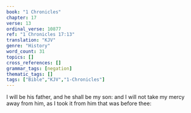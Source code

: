 ```yaml
---
book: "1 Chronicles"
chapter: 17
verse: 13
ordinal_verse: 10877
ref: "1 Chronicles 17:13"
translation: "KJV"
genre: "History"
word_count: 31
topics: []
cross_references: []
grammar_tags: [negation]
thematic_tags: []
tags: ["Bible","KJV","1-Chronicles"]
---
```

I will be his father, and he shall be my son: and I will not take my mercy away from him, as I took it from him that was before thee:
